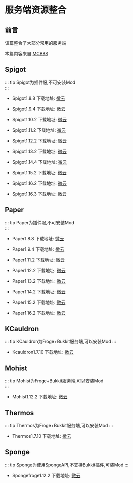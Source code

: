 # 服务端资源整合

## 前言

该篇整合了大部分常用的服务端  

本篇内容来自 <a href="https://www.mcbbs.net/forum.php?mod=viewthread&tid=1115288">MCBBS</a>

## Spigot

::: tip
Spigot为插件服,不可安装Mod  
:::

- Spigot1.8.8 下载地址: <a href="https://share.weiyun.com/1y2tcUWh">微云</a>

- Spigot1.9.4 下载地址: <a href="https://share.weiyun.com/ZXH68RcR">微云</a>

- Spigot1.10.2 下载地址: <a href="https://share.weiyun.com/Ht1YGhqq">微云</a>

- Spigot1.11.2 下载地址: <a href="https://share.weiyun.com/GDxrHoyV">微云</a>

- Spigot1.12.2 下载地址: <a href="https://share.weiyun.com/57DRR0lf">微云</a>

- Spigot1.13.2 下载地址: <a href="https://share.weiyun.com/ddWmBRMf">微云</a>

- Spigot1.14.4 下载地址: <a href="https://share.weiyun.com/4FK2xyIL">微云</a>

- Spigot1.15.2 下载地址: <a href="https://share.weiyun.com/rhMD5Iwh">微云</a>

- Spigot1.16.2 下载地址: <a href="https://share.weiyun.com/3pqu0L3S">微云</a>

- Spigot1.16.3 下载地址: <a href="https://share.weiyun.com/zFf2RpXi">微云</a>

## Paper

::: tip
Paper为插件服,不可安装Mod  
:::  

- Paper1.8.8 下载地址: <a href="https://share.weiyun.com/9CNMQqWh">微云</a>

- Paper1.9.4 下载地址: <a href="https://share.weiyun.com/Y5q3JafW">微云</a>

- Paper1.11.2 下载地址: <a href="https://share.weiyun.com/u9Y9hsV1">微云</a>

- Paper1.12.2 下载地址: <a href="https://share.weiyun.com/iZOd1dSR">微云</a>

- Paper1.13.2 下载地址: <a href="https://share.weiyun.com/42B0nes1">微云</a>

- Paper1.14.2 下载地址: <a href="https://share.weiyun.com/YBCVRUnY">微云</a>

- Paper1.15.2 下载地址: <a href="https://share.weiyun.com/5kl26ZxX">微云</a>

- Paper1.16.2 下载地址: <a href="https://share.weiyun.com/zupvhu0z">微云</a>

## KCauldron

::: tip
KCauldron为Froge+Bukkit服务端,可以安装Mod
:::  

- Kcauldron1.7.10 下载地址: <a href="https://share.weiyun.com/XJdj3xkD">微云</a>

## Mohist

::: tip
Mohist为Froge+Bukkit服务端,可以安装Mod  
:::  

- Mohist1.12.2 下载地址: <a href="https://share.weiyun.com/ZiEg1EKM">微云</a>

## Thermos

::: tip
Thermos为Froge+Bukkit服务端,可以安装Mod
:::  
  
- Thermos1.7.10 下载地址: <a href="https://share.weiyun.com/oOj75Und">微云</a>

## Sponge

::: tip
Sponge为使用SpongeAPI,不支持Bukkit插件,可装Mod
:::  

- Spongefroge1.12.2 下载地址: <a href="https://share.weiyun.com/h7iyniRF">微云</a>